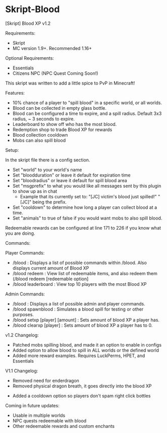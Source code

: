 # Skript-Blood
[Skript] Blood XP v1.2

Requirements:
- Skript
- MC version 1.9+. Recommended 1.16+

Optional Requirements:
- Essentials
- Citizens NPC (NPC Quest Coming Soon!)

This skript was written to add a little spice to PvP in Minecraft!

Features:
- 10% chance of a player to "spill blood" in a specific world, or all worlds.
- Blood can be collected in empty glass bottle.
- Blood can be configured a time to expire, and a spill radius. Default 3x3 radius, ~ 3 seconds to expire.
- Leaderboard to show off who has the most blood.
- Redemption shop to trade Blood XP for rewards
- Blood collection cooldown
- Mobs can also spill blood

Setup:

In the skript file there is a config section.
- Set "world" to your world's name
- Set "bloodduration" or leave it default for expiration time
- Set "bloodradius" or leave it default for spill blood area
- Set "msgprefix" to what you would like all messages sent by this plugin to show up as in chat
  - Example that its currently set to: "[JC] victim's blood just spilled!" "[JC]" being the prefix.
- Set "cooldown" to determine how long a player can collect blood at a time.
- Set "animals" to true of false if you would want mobs to also spill blood.


Redeemable rewards can be configured at line 171 to 226 if you know what you are doing.

Commands:

  Player Commands:
   - /blood : Displays a list of possible commands within /blood. Also displays current amount of Blood XP
   - /blood redeem : View list of redeemable items, and also redeem them (/blood redeem [redeemable option]
   - /blood leaderboard : View top 10 players with the most Blood XP
  
  Admin Commands:
   - /blood : Displays a list of possible admin and player commands.
   - /blood spawnblood : Simulates a blood spill for testing or other purposes.
   - /blood setxp [player] [amount] : Sets amount of blood XP a player has.
   - /blood clearxp [player] : Sets amount of blood XP a player has to 0.


v1.2 Changelog:
+ Patched mobs spilling blood, and made it an option to enable in configs
+ Added option to allow blood to spill in ALL worlds or the defined world
+ Added more reward examples. Requires LuckPerms, HPET, and Essentials

V1.1 Changelog:
- Removed need for enderdragon
- Removed physical dragon breath, it goes directly into the blood XP
+ Added a cooldown option so players don't spam right click bottles

Coming in future updates:
- Usable in multiple worlds
- NPC quests redeemable with blood
- Other redeemable rewards and custom enchants

